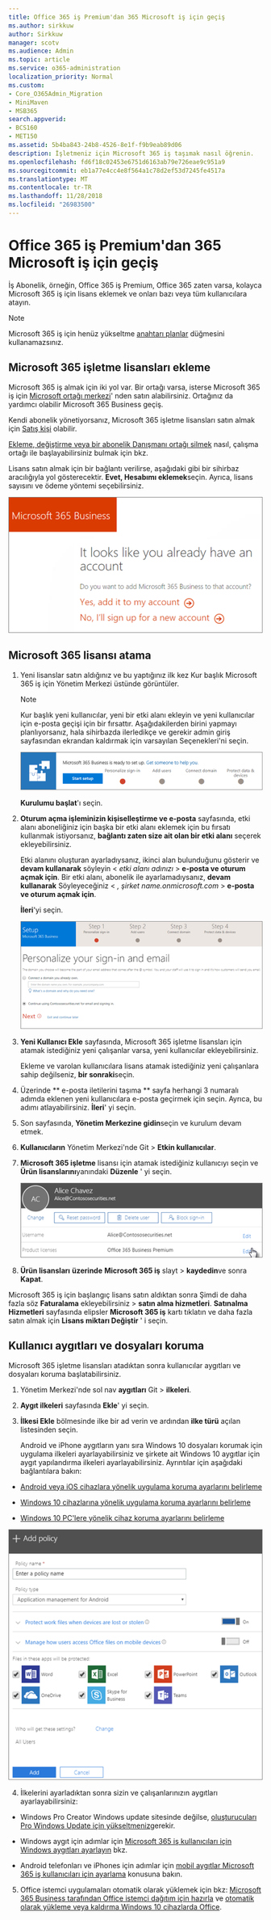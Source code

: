 ```yaml
---
title: Office 365 iş Premium'dan 365 Microsoft iş için geçiş
ms.author: sirkkuw
author: Sirkkuw
manager: scotv
ms.audience: Admin
ms.topic: article
ms.service: o365-administration
localization_priority: Normal
ms.custom:
- Core_O365Admin_Migration
- MiniMaven
- MSB365
search.appverid:
- BCS160
- MET150
ms.assetid: 5b4ba843-24b8-4526-8e1f-f9b9eab89d06
description: İşletmeniz için Microsoft 365 iş taşımak nasıl öğrenin.
ms.openlocfilehash: fd6f18c02453e6751d6163ab79e726eae9c951a9
ms.sourcegitcommit: eb1a77e4cc4e8f564a1c78d2ef53d7245fe4517a
ms.translationtype: MT
ms.contentlocale: tr-TR
ms.lasthandoff: 11/28/2018
ms.locfileid: "26983500"
---
```

# <a name="migrate-to-microsoft-365-business-from-office-365-business-premium"></a>Office 365 iş Premium'dan 365 Microsoft iş için geçiş

İş Abonelik, örneğin, Office 365 iş Premium, Office 365 zaten varsa, kolayca Microsoft 365 iş için lisans eklemek ve onları bazı veya tüm kullanıcılara atayın.
  
> [!NOTE]
> Microsoft 365 iş için henüz yükseltme [anahtarı planlar](https://support.office.com/article/73318661-8f33-478b-bcc7-fb8d69dbb22a?.aspx#switchbutton) düğmesini kullanamazsınız. 
  
## <a name="add-microsoft-365-business-licenses"></a>Microsoft 365 işletme lisansları ekleme

Microsoft 365 iş almak için iki yol var. Bir ortağı varsa, isterse Microsoft 365 iş için [Microsoft ortağı merkezi](get-microsoft-365-business.md)' nden satın alabilirsiniz. Ortağınız da yardımcı olabilir Microsoft 365 Business geçiş.
  
Kendi abonelik yönetiyorsanız, Microsoft 365 işletme lisansları satın almak için [Satış kişi](https://www.microsoft.com/microsoft-365/business) olabilir. 
  
[Ekleme, değiştirme veya bir abonelik Danışmanı ortağı silmek](https://support.office.com/article/f86e8177-936e-491e-9024-44dea2b296ff) nasıl, çalışma ortağı ile başlayabilirsiniz bulmak için bkz. 
  
Lisans satın almak için bir bağlantı verilirse, aşağıdaki gibi bir sihirbaz aracılığıyla yol gösterecektir. **Evet, Hesabımı eklemek**seçin. Ayrıca, lisans sayısını ve ödeme yöntemi seçebilirsiniz.
  
![Microsoft 365 iş doğrudan bağlantı satın almak, geçerli hesabınıza eklemek veya yeni bir hesaba kaydolmak seçin.](media/8bc54fd1-9cab-44d5-af91-c471e89aea46.png)
  
## <a name="assign-microsoft-365-licenses"></a>Microsoft 365 lisansı atama

1. Yeni lisanslar satın aldığınız ve bu yaptığınız ilk kez Kur başlık Microsoft 365 iş için Yönetim Merkezi üstünde görüntüler.
    
    > [!NOTE]
    > Kur başlık yeni kullanıcılar, yeni bir etki alanı ekleyin ve yeni kullanıcılar için e-posta geçişi için bir fırsattır. Aşağıdakilerden birini yapmayı planlıyorsanız, hala sihirbazda ilerledikçe ve gerekir admin giriş sayfasından ekrandan kaldırmak için varsayılan Seçenekleri'ni seçin. 
  
   ![Microsoft 365 iş Kur'u başlatmak başlık için hazır olduğunu seçin.](media/8d3b0d97-7cca-497f-9364-4b00ad670209.png)
  
    **Kurulumu başlat**'ı seçin.
    
2. **Oturum açma işleminizin kişiselleştirme ve e-posta** sayfasında, etki alanı aboneliğiniz için başka bir etki alanı eklemek için bu fırsatı kullanmak istiyorsanız, **bağlantı zaten size ait olan bir etki alanı** seçerek ekleyebilirsiniz. 
    
    Etki alanını oluşturan ayarladıysanız, ikinci alan bulunduğunu gösterir ve **devam kullanarak** söyleyin \< _etki alanı adınızı_ \> **e-posta ve oturum açmak için**. Bir etki alanı, abonelik ile ayarlamadıysanız, **devam kullanarak** Söyleyeceğiniz \< _, şirket name.onmicrosoft.com_ \> **e-posta ve oturum açmak için**.    
    
    **İleri**'yi seçin.
    
    ![Oturum açma işleminizin kişiselleştirme ve e-posta sayfasında, etki alanı eklemek veya kullanmakta kullanmak seçin.](media/c3f5cfb2-1189-4d2f-803b-c9feb008a7a3.png)
  
3. **Yeni Kullanıcı Ekle** sayfasında, Microsoft 365 işletme lisansları için atamak istediğiniz yeni çalışanlar varsa, yeni kullanıcılar ekleyebilirsiniz. 
    
    Ekleme ve varolan kullanıcılara lisans atamak istediğiniz yeni çalışanlara sahip değilseniz, **bir sonraki**seçin.
    
4. Üzerinde ** e-posta iletilerini taşıma ** sayfa herhangi 3 numaralı adımda eklenen yeni kullanıcılara e-posta geçirmek için seçin. Ayrıca, bu adımı atlayabilirsiniz. **İleri**' yi seçin.
    
5. Son sayfasında, **Yönetim Merkezine gidin**seçin ve kurulum devam etmek.
    
6. **Kullanıcıların** Yönetim Merkezi'nde Git \> **Etkin kullanıcılar**.
    
7. **Microsoft 365 işletme** lisansı için atamak istediğiniz kullanıcıyı seçin ve **Ürün lisanslarını**yanındaki **Düzenle** ' yi seçin.
    
    ![Kullanıcı kart ürün lisansları yanındaki Düzenle'yi seçin.](media/be0fe2d8-7ff8-447c-88f6-d212ed78451c.png)
  
8. **Ürün lisansları** **üzerinde** **Microsoft 365 iş** slayt \> **kaydedin**ve sonra **Kapat**.
    
Microsoft 365 iş için başlangıç lisans satın aldıktan sonra Şimdi de daha fazla söz **Faturalama** ekleyebilirsiniz \> **satın alma hizmetleri**. **Satınalma Hizmetleri** sayfasında elipsler **Microsoft 365 iş** kartı tıklatın ve daha fazla satın almak için **Lisans miktarı Değiştir** ' i seçin. 
  
## <a name="protect-user-devices-and-files"></a>Kullanıcı aygıtları ve dosyaları koruma

Microsoft 365 işletme lisansları atadıktan sonra kullanıcılar aygıtları ve dosyaları koruma başlatabilirsiniz.
  
1. Yönetim Merkezi'nde sol nav **aygıtları** Git \> **ilkeleri**.
    
2. **Aygıt ilkeleri** sayfasında **Ekle**' yi seçin.
    
3. **İlkesi Ekle** bölmesinde ilke bir ad verin ve ardından **ilke türü** açılan listesinden seçin. 
    
    Android ve iPhone aygıtların yanı sıra Windows 10 dosyaları korumak için uygulama ilkeleri ayarlayabilirsiniz ve şirkete ait Windows 10 aygıtlar için aygıt yapılandırma ilkeleri ayarlayabilirsiniz. Ayrıntılar için aşağıdaki bağlantılara bakın:
    
  - [Android veya iOS cihazlara yönelik uygulama koruma ayarlarını belirleme](app-protection-settings-for-android-and-ios.md)
    
  - [Windows 10 cihazlarına yönelik uygulama koruma ayarlarını belirleme](protection-settings-for-windows-10-devices.md)
    
  - [Windows 10 PC'lere yönelik cihaz koruma ayarlarını belirleme](protection-settings-for-windows-10-pcs.md)
    
   ![İlke Ekle bölmesinde, bir ad girin ve ilke türü açılır menüsünden seçin.](media/76ef37e4-1d18-4f34-8a0f-391ab1d0ae2b.png)
  
4. İlkelerini ayarladıktan sonra sizin ve çalışanlarınızın aygıtları ayarlayabilirsiniz:
    
  - Windows Pro Creator Windows update sitesinde değilse, [oluşturucuları Pro Windows Update için yükseltmeniz](upgrade-to-windows-pro-creators-update.md)gerekir.
    
  - Windows aygıt için adımlar için [Microsoft 365 iş kullanıcıları için Windows aygıtları ayarlayın](set-up-windows-devices.md) bkz. 
    
  - Android telefonları ve iPhones için adımlar için [mobil aygıtlar Microsoft 365 iş kullanıcıları için ayarlama](set-up-mobile-devices.md) konusuna bakın. 
    
5. Office istemci uygulamaları otomatik olarak yüklemek için bkz: [Microsoft 365 Business tarafından Office istemci dağıtım için hazırla](prepare-for-office-client-deployment.md) ve [otomatik olarak yükleme veya kaldırma Windows 10 cihazlarda Office](auto-install-or-uninstall-office.md).
    



